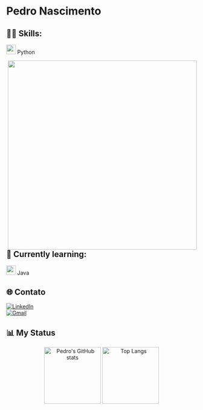 # Pedro Nascimento

## 👨‍💻 Skills:
<img src="https://cdn.jsdelivr.net/gh/devicons/devicon/icons/python/python-original.svg" width="25"/> Python

<img src="[https://raw.githubusercontent.com/MicaelliMedeiros/micaellimedeiros/master/image/computer-illustration.png](https://sdmntpreastus.oaiusercontent.com/files/00000000-3814-61f9-9e68-52d51af21ec7/raw?se=2025-08-20T21%3A06%3A36Z&sp=r&sv=2024-08-04&sr=b&scid=685e6141-ca9e-5120-835d-05c90a49aef5&skoid=5cab1ff4-c20d-41dc-babb-df0c2cc21dd4&sktid=a48cca56-e6da-484e-a814-9c849652bcb3&skt=2025-08-19T22%3A30%3A40Z&ske=2025-08-20T22%3A30%3A40Z&sks=b&skv=2024-08-04&sig=YIIEOC36GTxnpgRQs5ZViJhL5SCsYkO8S5ZpCAqicIs%3D)" min-width="500px" max-width="500px" width="500px" align="right">

## 📘 Currently learning:
<img src="https://cdn.jsdelivr.net/gh/devicons/devicon/icons/java/java-original.svg" width="25"/> Java

## 🌐 Contato

[![LinkedIn](https://img.shields.io/badge/CONECTE--SE-555555?style=for-the-badge&logo=linkedin&logoColor=white&label=LINKEDIN&labelColor=0077B5)](https://www.linkedin.com/in/pedro-nascimento-silva-7157a137b/)
<br>
[![Gmail](https://img.shields.io/badge/ME_ENVIE_UM_EMAIL-555555?style=for-the-badge&logo=gmail&logoColor=white&label=GMAIL&labelColor=D14836)](mailto:pedrosilva2302@outlook.com)

## 📊 My Status

<p align="center">
  <img height="150" src="https://github-readme-stats.vercel.app/api?username=pedro-nascimento-silva&show_icons=true&theme=radical" alt="Pedro's GitHub stats" />
  <img height="150" src="https://github-readme-stats.vercel.app/api/top-langs/?username=pedro-nascimento-silva&layout=compact&langs_count=6&theme=radical" alt="Top Langs" />
</p>
